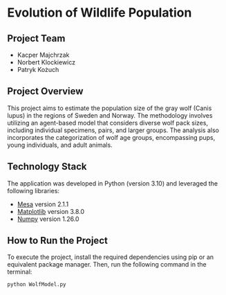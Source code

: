 # Evolution of Wildlife Population

## Project Team
- Kacper Majchrzak
- Norbert Klockiewicz
- Patryk Kożuch

## Project Overview
This project aims to estimate the population size of the gray wolf (Canis lupus) in the regions of Sweden and Norway. The methodology involves utilizing an agent-based model that considers diverse wolf pack sizes, including individual specimens, pairs, and larger groups. The analysis also incorporates the categorization of wolf age groups, encompassing pups, young individuals, and adult animals.

## Technology Stack
The application was developed in Python (version 3.10) and leveraged the following libraries:

- [Mesa](https://github.com/projectmesa/mesa) version 2.1.1
- [Matplotlib](https://matplotlib.org/) version 3.8.0
- [Numpy](https://numpy.org/) version 1.26.0

## How to Run the Project
To execute the project, install the required dependencies using pip or an equivalent package manager. Then, run the following command in the terminal:

```bash
python WolfModel.py
